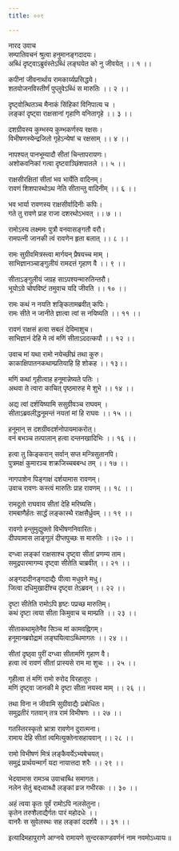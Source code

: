 ```yaml
---
title: ००९

---
```

नारद उवाच  
सम्पातिवचनं श्रुत्वा हनुमानङ्गदादयः।  
अब्धिं दृष्ट्वाऽब्रुवंस्तेऽब्धिं लङ्घयेत को नु जीवयेत् ।। १ ।।  
  
कपीनां जीवनार्थाय रामकार्य्यप्रसिद्धये।  
शतयोजनविस्तीर्णं पुप्लुवेऽब्धिं स मारुतिः ।। २ ।।  
  
दृष्ट्वोत्थितञ्च मैनाकं सिंहिकां विनिपात्य च ।  
लङ्कां दृष्ट्वा राक्षसानां गृहाणि वनितागृहे ।। ३ ।।  
  
दशग्रीवस्य कुम्भस्य कुम्भकर्णस्य रक्षसः।  
विभीषणस्येन्द्रजितो गृहेऽन्येषां च रक्षसाम् ।। ४ ।।  
  
नापश्यत् पानभूम्यादौ सीतां चिन्तापरायणः।  
अशोकवनिकां गत्वा दृष्टवाञ्छिंशपातले ।। ५ ।।  
  
राक्षसीरक्षितां सीतां भव भार्येति वादिनम्।  
रावणं शिशपास्थोऽथ नेति सीतान्तु वादिनीम् ।। ६ ।।  
  
भव भार्या रावणस्य राक्षसीर्वादिनीः कपिः।  
गते तु रावणे प्राह राजा दशरथोऽभवत् ।। ७ ।।  
  
रामोऽस्य लक्ष्ममः पुत्रौ वनवासङ्गतौ वरौ।  
रामपत्नी जानकी त्वं रावणेन हृता बलात् ।। ८ ।।  
  
रामः सुग्रीवमित्रस्त्वा मार्गयन् प्रैषयच्च माम् ।  
साभिज्ञानञ्चाङ्गुलीयं रामदत्तं गृहाण वै ।। ९ ।।  
  
सीताऽङ्गुलीयं जग्रह साऽपश्यन्मारुतिन्तरौ।  
भूयोऽग्रे चोपविष्टं तमुवाच यदि जीवति ।। १० ।।  
  
रामः कथं न नयति शङ्कितामब्रवीत् कपिः।  
रामः सीते न जानीते ज्ञात्वा त्वां स नयिष्यति ।। ११ ।।  
  
रावणं राक्षसं हत्वा सबलं देविमाशुच।  
साभिज्ञानं देहि मे त्वं मणिं सीताऽददत्कपौ ।। १२ ।।  
  
उवाच मां यथा रामो नयेच्छीघ्रं तथा कुरु।  
काकाक्षिपातनकथाम्प्रतियाहि हि शोकह ।। १३।।  
  
मणिं कथां गृहीत्वाह हनूमान्नेष्यते पतिः ।  
अथवा ते त्वारा काचित् पृष्ठमारुह मे शुभे ।। १४ ।।  
  
अद्य त्वां दर्शयिष्यामि ससुग्रीवञ्च राघवम् ।  
सीताऽब्रवलीद्धनूमन्तं नयतां मां हि राघवः ।। १५ ।।  
  
हनूमान् स दशग्रीवदर्शनोपायमाकरोत्।  
वनं बभञ्च तत्पालान् हत्वा दन्तनखादिभिः ।। १६ ।।  
  
हत्वा तु किङ्करान् सर्वान् सप्त मन्त्रिसुतानपि।  
पुत्रमक्षं कुमारञ्च शक्रजिच्चबबन्ध तम् ।। १७ ।।  
  
नागपाशेन पिङ्गाक्षं दर्शयामास रावणम्।  
उवाच रावणः कस्त्वं मारुतिः प्राह रावणम् ।। १८ ।।  
  
रामदूतो राघवाय सीतां देहि मरिष्यसि।  
रामबाणैर्हतः सार्द्धं लङ्कास्थै राक्षसैर्ध्रुवम् ।। १९ ।।  
  
रावणो हन्तुमुद्युक्तो विभीषणनिवारितः।  
दीपयामास लाङ्गूलं दीप्तपुच्छः स मारुतिः ।।२० ।।  
  
दग्ध्वा लङ्कां राक्षसाश्च दृष्ट्वा सीतां प्रणम्य ताम।  
समुद्रपारमागम्य दृष्ट्वा सीतेति चाब्रवीत् ।। २१ ।।  
  
अङ्गदादीनङ्गदाद्यैः पीत्वा मधुवने मधु।  
जित्वा दधिमुखादींश्च दृष्ट्वा तेऽब्रवन् ।। २२ ।।  
  
दृष्टा सीतेति रामोऽपि हृष्टः पप्रच्छ मारुतिम्।  
कथं दृष्टा त्वया सीता किमुवाच च माम्प्रति ।। २३ ।।  
  
सीताकथामृतेनैव सिञ्च मां कामवह्निगम्।  
हनूमानब्रवोद्रामं लङ्घयित्वाऽब्धिमागतः ।। २४ ।।  
  
सीतां दृष्ठ्वा पुरीं दग्ध्वा सीतामणिं गृहाण वै।  
हत्वा त्वं रावणं सीतां प्रास्यसे राम मा शुचः ।। २५ ।।  
  
गृहीत्वा तं मणिं रामो रुरोद विरहातुरः ।  
मणिं दृष्ट्वा जानकी मे दृष्टा सीता नयस्व माम् ।। २६ ।।  
  
तथा विना न जीवामि सुग्रीवाद्यैः प्रबोधितः।  
समुद्रतीरं गतवान् तत्र रामं विभीषणः ।। २७ ।।  
  
गतस्तिरस्कृतो भ्रात्रा रावणेन दुरात्मना।  
रामाय देहि सीतां त्वमित्युक्तेनासहायवान् ।। २८ ।।  
  
रामो विभीषणं मित्रं लङ्कैवर्येऽभ्यषेचयत्।  
समुद्रं प्रार्थयन्मार्गं यदा नायात्तदा शरैः ।। २९ ।।  
  
भेदयामास रामञ्च उवाचाब्धि समागतः।  
नलेन सेतुं बद्‌ध्वाब्धौ लङ्कां व्रज गभीरकः ।। ३० ।।  
  
अहं त्वया कृतः पूर्वं रामोऽपि नलसेतुना।  
कृतेन तरुशैलाद्यैर्गतः पारं महोदधेः ।।  
वानरैः स सुवेलस्थः सह लङ्कां ददर्शवै ।। ३१ ।।  
  
इत्यादिमहापुराणे आग्नये रामायणे सुन्दरकाण्डवर्णनं नाम नवमोऽध्यायः॥